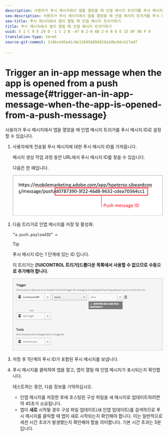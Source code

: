 ```yaml
---
description: 사용자가 푸시 메시지에서 앱을 열었을 때 인앱 메시지 트리거를 푸시 메시지 ID로 설정할 수 있습니다.
seo-description: 사용자가 푸시 메시지에서 앱을 열었을 때 인앱 메시지 트리거를 푸시 메시지 ID로 설정할 수 있습니다.
seo-title: 푸시 메시지에서 앱이 열릴 때 인앱 메시지 트리거하기
title: 푸시 메시지에서 앱이 열릴 때 인앱 메시지 트리거하기
uuid: E 1 C 8 E 29 D -1 C 2 B -47 B 2-8 AB 2-6 B 6 E 15 DF 86 F 6
translation-type: tm+mt
source-git-commit: 114bce95e41c8e13695689dd2da2dbc04cb17ad7

---
```



# Trigger an in-app message when the app is opened from a push message{#trigger-an-in-app-message-when-the-app-is-opened-from-a-push-message}

사용자가 푸시 메시지에서 앱을 열었을 때 인앱 메시지 트리거를 푸시 메시지 ID로 설정할 수 있습니다.

1. 사용자에게 전송될 푸시 메시지에 대한 푸시 메시지 ID를 가져옵니다.

   메시지 생성 작업 과정 동안 URL에서 푸시 메시지 ID를 찾을 수 있습니다.

   다음은 한 예입니다.

   ![](assets/brandon_task1.png)

1. 다음 트리거로 인앱 메시지를 저장 및 활성화:

   `“a.push.payloadID” =`

   >[!TIP]
   >
   >푸시 메시지 ID는 1 단계에 있는 ID 입니다.

   이 트리거는 **[!UICONTROL 트리거]드롭다운 목록에서 사용할 수 없으므로 수동으로 추가해야 합니다.**

   ![](assets/brandon_task2.png)

1. 저장 후 1단계의 푸시 ID가 포함된 푸시 메시지를 보냅니다.
1. 푸시 메시지를 클릭하여 앱을 열고, 앱이 열릴 때 인앱 메시지가 표시되는지 확인합니다.

   테스트하는 동안, 다음 정보를 기억하십시오.

   * 인앱 메시지를 저장한 후에 호스팅된 구성 파일을 새 메시지로 업데이트하려면 약 45초가 소요됩니다.
   * 앱이 **새로** 시작될 경우 구성 파일 업데이트(새 인앱 업데이트)를 검색하므로 푸시 메시지를 클릭할 때 앱이 새로 시작되는지 확인해야 합니다.
   이는 일반적으로 세션 시간 초과가 발생했는지 확인해야 함을 의미합니다. 기본 시간 초과는 5분입니다.

